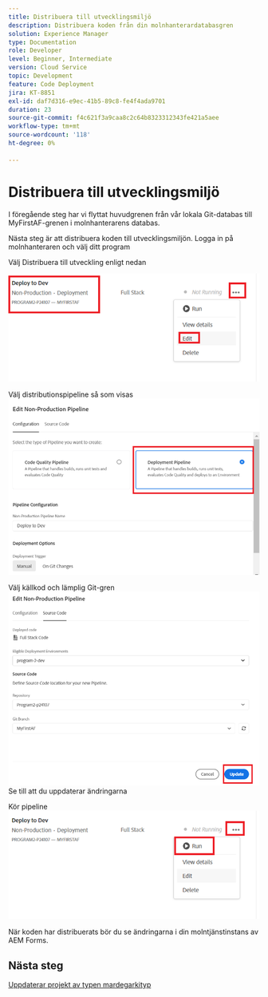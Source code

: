 ```yaml
---
title: Distribuera till utvecklingsmiljö
description: Distribuera koden från din molnhanterardatabasgren
solution: Experience Manager
type: Documentation
role: Developer
level: Beginner, Intermediate
version: Cloud Service
topic: Development
feature: Code Deployment
jira: KT-8851
exl-id: daf7d316-e9ec-41b5-89c8-fe4f4ada9701
duration: 23
source-git-commit: f4c621f3a9caa8c2c64b8323312343fe421a5aee
workflow-type: tm+mt
source-wordcount: '118'
ht-degree: 0%

---
```


# Distribuera till utvecklingsmiljö

I föregående steg har vi flyttat huvudgrenen från vår lokala Git-databas till MyFirstAF-grenen i molnhanterarens databas.

Nästa steg är att distribuera koden till utvecklingsmiljön.
Logga in på molnhanteraren och välj ditt program

Välj Distribuera till utveckling enligt nedan


![första steget](assets/deploy-first-step1.png)


Välj distributionspipeline så som visas
![första steget](assets/deploy1.png)

Välj källkod och lämplig Git-gren
![första steget](assets/deploy2.png)
Se till att du uppdaterar ändringarna

Kör pipeline
![run-pipeline](assets/run-pipeline.png)

När koden har distribuerats bör du se ändringarna i din molntjänstinstans av AEM Forms.

## Nästa steg

[Uppdaterar projekt av typen mardegarkityp](./updating-project-archetype.md)
